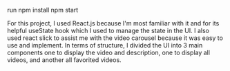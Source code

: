 run npm install
npm start

For this project, I used React.js because I'm most familiar with it and for its helpful useState hook which I used to manage the state in the UI. I also used react slick to assist me with the video carousel because it was easy to use and implement. In terms of structure, I divided the UI into 3 main components one to display the video and description, one to display all videos, and another all favorited videos.
